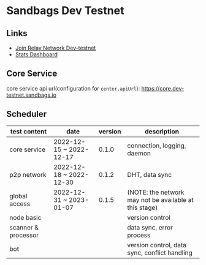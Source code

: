 # Sandbags Dev Testnet

## Links

* [Join Relay Network Dev-testnet](https://docs.sandbags.io/join-relay-network-dev-testnet/setup)
* [Stats Dashboard](https://core.dev-testnet.sandbags.io)

## Core Service

core service api url(configuration for `center.apiUrl`): https://core.dev-testnet.sandbags.io

## Scheduler

| test content | date | version | description |
| --- | --- | --- | --- |
| core service | 2022-12-15 ~ 2022-12-17 | 0.1.0 | connection, logging, daemon |
| p2p network | 2022-12-18 ~ 2022-12-30 | 0.1.2 | DHT, data sync |
| global access | 2022-12-31 ~ 2023-01-07 | 0.1.5 | (NOTE: the network may not be available at this stage) |
| node basic |  |  | version control |
| scanner & processor |  |  | data sync, error process |
| bot |  |  | version control, data sync, conflict handling |
